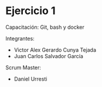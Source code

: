 # Ejercicio 1
Capacitación: Git, bash y docker

Integrantes:
- Victor Alex Gerardo Cunya Tejada
- Juan Carlos Salvador García

Scrum Master:
- Daniel Urresti